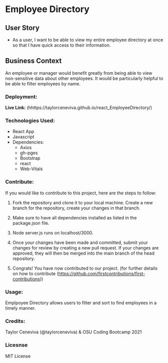 # Employee Directory

## User Story

* As a user, I want to be able to view my entire employee directory at once so that I have quick access to their information.

## Business Context

An employee or manager would benefit greatly from being able to view non-sensitive data about other employees. It would be particularly helpful to be able to filter employees by name.

### Deployment:

<strong>Live Link:</strong> (hhttps://taylorceneviva.github.io/react_EmployeeDirectory/)

### Technologies Used:

<ul>
<li>React App</li>
<li>Javascript</li>
<li>Dependencies:
<ul>
    <li>Axios</li>
    <li>gh-pges</li>
    <li>Bootstrap</li>
    <li>react</li>
    <li>Web-Vitals</li>


</ul>
</li>

</ul>

### Contribute:

If you would like to contribute to this project, here are the steps to follow:

1. Fork the repository and clone it to your local machine.
   Create a new branch for the repository, create your changes in that branch.

2. Make sure to have all dependencies installed as listed in the package.json file.

3. Node server.js runs on localhost/3000.

4. Once your changes have been made and committed, submit your changes for review by creating a new pull request. If your changes are approved, they will then be merged into the main branch of the head repository.

5. Congrats! You have now contributed to our project.
   (for further details on how to contribute (https://github.com/firstcontributions/first-contributions))

### Usage:

Emplpoyee Directory allows users to filter and sort to find employees in a timely manner. 

### Credits:

Taylor Ceneviva (@taylorceneviva) & OSU Coding Bootcamp 2021

### Licesnse 

MIT License